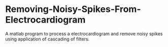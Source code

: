 # Removing-Noisy-Spikes-From-Electrocardiogram
A matlab program to process a electrocardiogram and remove noisy spikes using application of cascading of filters.
